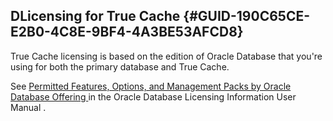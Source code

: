 ##  DLicensing for True Cache {#GUID-190C65CE-E2B0-4C8E-9BF4-4A3BE53AFCD8} 

True Cache licensing is based on the edition of Oracle Database that you're using for both the primary database and True Cache. 

See [ Permitted Features, Options, and Management Packs by Oracle Database Offering ](https://docs.oracle.com/pls/topic/lookup?ctx=en/database/oracle/oracle-database/23&id=DBLIC-GUID-0F9EB85D-4610-4EDF-89C2-4916A0E7AC87) in the  Oracle Database Licensing Information User Manual  . 
